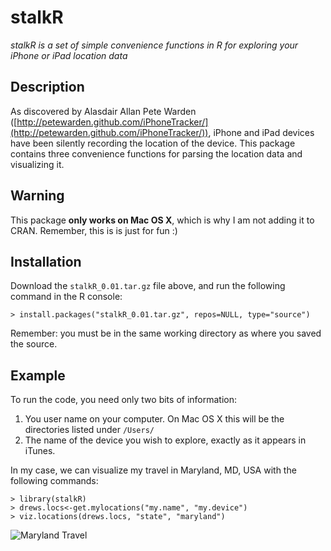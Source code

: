 # stalkR #

*stalkR is a set of simple convenience functions in R for exploring your iPhone or iPad location data*

## Description ##

As discovered by Alasdair Allan Pete Warden ([http://petewarden.github.com/iPhoneTracker/](http://petewarden.github.com/iPhoneTracker/)), iPhone and iPad devices have been silently recording the location of the device.  This package contains three convenience functions for parsing the location data and visualizing it.

## Warning ##

This package **only works on Mac OS X**, which is why I am not adding it to CRAN.  Remember, this is is just for fun :)

## Installation ##

Download the `stalkR_0.01.tar.gz` file above, and run the following command in the R console:

    > install.packages("stalkR_0.01.tar.gz", repos=NULL, type="source")

Remember: you must be in the same working directory as where you saved the source.

## Example ##

To run the code, you need only two bits of information:

1. You user name on your computer.  On Mac OS X this will be the directories listed under `/Users/`
2. The name of the device you wish to explore, exactly as it appears in iTunes.

In my case, we can visualize my travel in Maryland, MD, USA with the following commands:

    > library(stalkR)
    > drews.locs<-get.mylocations("my.name", "my.device")
    > viz.locations(drews.locs, "state", "maryland")

![Maryland Travel](http://www.drewconway.com/zia/wp-content/uploads/2011/04/my_maryland.png)
